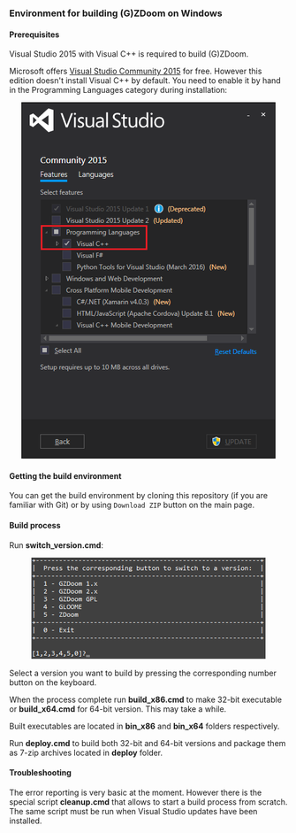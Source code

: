 ### Environment for building (G)ZDoom on Windows

#### Prerequisites
Visual Studio 2015 with Visual C++ is required to build (G)ZDoom.

Microsoft offers [Visual Studio Community 2015](https://www.visualstudio.com/en-us/products/visual-studio-community-vs.aspx) for free. However this edition doesn't install Visual C++ by default. You need to enable it by hand in the Programming Languages category during installation:

<p align="center">
  <img src="https://raw.githubusercontent.com/alexey-lysiuk/gzdoom-win-build/master/images/vs2015_cpp.png" alt="VS2015 Setup"/>
</p>

#### Getting the build environment

You can get the build environment by cloning this repository (if you are familiar with Git) or by using `Download ZIP` button on the main page.

#### Build process

Run **switch_version.cmd**:

<p align="center">
  <img src="https://raw.githubusercontent.com/alexey-lysiuk/gzdoom-win-build/master/images/select_version.png" alt="Select version"/>
</p>

Select a version you want to build by pressing the corresponding number button on the keyboard.

When the process complete run **build_x86.cmd** to make 32-bit executable or **build_x64.cmd** for 64-bit version. This may take a while.

Built executables are located in **bin_x86** and **bin_x64** folders respectively.

Run **deploy.cmd** to build both 32-bit and 64-bit versions and package them as 7-zip archives located in **deploy** folder.

#### Troubleshooting

The error reporting is very basic at the moment. However there is the special script **cleanup.cmd** that allows to start a build process from scratch. The same script must be run when Visual Studio updates have been installed.


